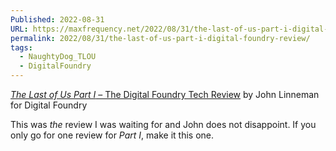 ```yaml
---
Published: 2022-08-31
URL: https://maxfrequency.net/2022/08/31/the-last-of-us-part-i-digital-foundry-review/
permalink: 2022/08/31/the-last-of-us-part-i-digital-foundry-review/
tags:
  - NaughtyDog_TLOU
  - DigitalFoundry
---
```

[*The Last of Us Part I* – The Digital Foundry Tech Review](https://youtu.be/0mv0dAwPqCs) by John Linneman for Digital Foundry

This was *the* review I was waiting for and John does not disappoint. If you only go for one review for *Part I*, make it this one.